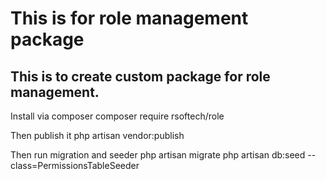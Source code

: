 # This is for role management package

## This is to create custom package for role management.

Install via composer
composer require rsoftech/role

Then publish it 
php artisan vendor:publish

Then run migration and seeder
php artisan migrate
php artisan db:seed --class=PermissionsTableSeeder